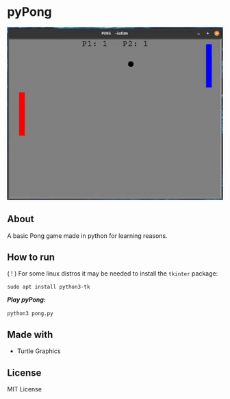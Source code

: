 # pyPong

![DEMO](demo.gif)

## About
A basic Pong game made in python for learning reasons.

## How to run
  ( ! ) For some linux distros it may be needed to install the `tkinter` package:
```
sudo apt install python3-tk
```

***Play pyPong:*** 

`python3 pong.py`

## Made with
- Turtle Graphics

## License
MIT License
